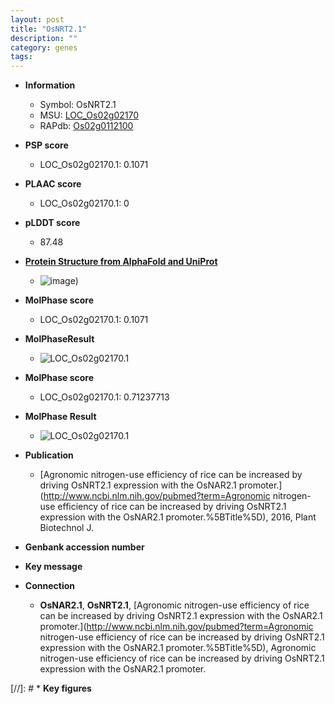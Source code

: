 ```yaml
---
layout: post
title: "OsNRT2.1"
description: ""
category: genes
tags: 
---
```


* **Information**  
    + Symbol: OsNRT2.1  
    + MSU: [LOC_Os02g02170](http://rice.plantbiology.msu.edu/cgi-bin/ORF_infopage.cgi?orf=LOC_Os02g02170)  
    + RAPdb: [Os02g0112100](http://rapdb.dna.affrc.go.jp/viewer/gbrowse_details/irgsp1?name=Os02g0112100)  

* **PSP score**  
    + LOC_Os02g02170.1: 0.1071 

* **PLAAC score**  
    + LOC_Os02g02170.1: 0 

* **pLDDT score**
    + 87.48

* **[Protein Structure from AlphaFold and UniProt](https://www.uniprot.org/uniprotkb/P0DKG9/entry#structure)**
    + ![image](https://ricepsp.github.io/images/P/AF-P0DKG9-F1.png))

* **MolPhase score**
    + LOC_Os02g02170.1: 0.1071

* **MolPhaseResult**
    + ![LOC_Os02g02170.1](https://ricepsp.github.io/pictures/LOC_Os02g/LOC_Os02g02170.1.png)

* **MolPhase score**
    + LOC_Os02g02170.1: 0.71237713

* **MolPhase Result**
    + ![LOC_Os02g02170.1](https://304243504.github.io/Pictures/LOC_Os02g/LOC_Os02g02170.1.png)

* **Publication**  
    + [Agronomic nitrogen-use efficiency of rice can be increased by driving OsNRT2.1 expression with the OsNAR2.1 promoter.](http://www.ncbi.nlm.nih.gov/pubmed?term=Agronomic nitrogen-use efficiency of rice can be increased by driving OsNRT2.1 expression with the OsNAR2.1 promoter.%5BTitle%5D), 2016, Plant Biotechnol J.

* **Genbank accession number**  

* **Key message**  

* **Connection**  
    + __OsNAR2.1__, __OsNRT2.1__, [Agronomic nitrogen-use efficiency of rice can be increased by driving OsNRT2.1 expression with the OsNAR2.1 promoter.](http://www.ncbi.nlm.nih.gov/pubmed?term=Agronomic nitrogen-use efficiency of rice can be increased by driving OsNRT2.1 expression with the OsNAR2.1 promoter.%5BTitle%5D), Agronomic nitrogen-use efficiency of rice can be increased by driving OsNRT2.1 expression with the OsNAR2.1 promoter.

[//]: # * **Key figures**  


